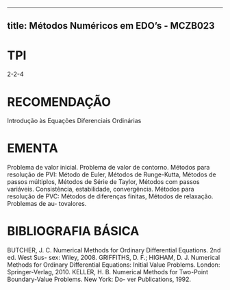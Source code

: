 
---
title: Métodos Numéricos em EDO’s - MCZB023 
---

# TPI

2-2-4

# RECOMENDAÇÃO

Introdução às Equações Diferenciais Ordinárias

# EMENTA

Problema de valor inicial. Problema de valor de contorno. Métodos para resolução de PVI: Método de Euler, Métodos de Runge-Kutta, Métodos de passos múltiplos, Métodos de Série de Taylor, Métodos com passos variáveis. Consistência, estabilidade, convergência. Métodos para resolução de PVC: Métodos de diferenças finitas, Métodos de relaxação. Problemas de au- tovalores.

# BIBLIOGRAFIA BÁSICA

BUTCHER, J. C. Numerical Methods for Ordinary Differential Equations. 2nd ed. West Sus- sex: Wiley, 2008.
GRIFFITHS, D. F.; HIGHAM, D. J. Numerical Methods for Ordinary Differential Equations: Initial Value Problems. London: Springer-Verlag, 2010.
KELLER, H. B. Numerical Methods for Two-Point Boundary-Value Problems. New York: Do- ver Publications, 1992.
        
